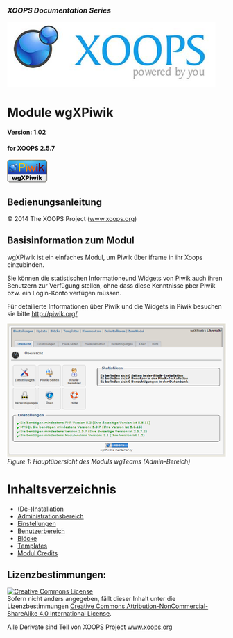 ### _XOOPS Documentation Series_
![logoXoops.jpg](assets/logoXoops.jpg)

# Module wgXPiwik
#### Version: 1.02
#### for XOOPS 2.5.7
      
![logoModule.png](assets/logoModule.png)
            
## Bedienungsanleitung

© 2014 The XOOPS Project (www.xoops.org)    

## Basisinformation zum Modul

wgXPiwik ist ein einfaches Modul, um Piwik über iframe in ihr Xoops einzubinden.

Sie können die statistischen Informationeund Widgets von Piwik auch ihren Benutzern zur Verfügung stellen, ohne dass diese Kenntnisse pber Piwik bzw. ein Login-Konto verfügen müssen.

Für detailierte Informationen über Piwik und die Widgets in Piwik besuchen sie bitte http://piwik.org/

![0dashboard.png](assets/0dashboard.png)<br/>
*Figure 1: Hauptübersicht des Moduls wgTeams (Admin-Bereich)*

# Inhaltsverzeichnis

* [(De-)Installation](book/1install.md)
* [Administrationsbereich](book/2administration.md)
* [Einstellungen](book/3preferences.md)
* [Benutzerbereich](book/5userside.md)
* [Blöcke](book/6blocks.md)
* [Templates](book/7templates.md)
* [Modul Credits](book/9credits.md)

## Lizenzbestimmungen:

<a rel="license" href="http://creativecommons.org/licenses/by-nc-sa/4.0/"><img alt="Creative Commons License" style="border-width:0" src="https://i.creativecommons.org/l/by-nc-sa/4.0/88x31.png" /></a><br />Sofern nicht anders angegeben, fällt dieser Inhalt unter die Lizenzbestimmungen <a rel="license" href="http://creativecommons.org/licenses/by-nc-sa/4.0/">Creative Commons Attribution-NonCommercial-ShareAlike 4.0 International License</a>.

Alle Derivate sind Teil von XOOPS Project <a rel="xoops" href="http://www.xoops.org">www.xoops.org</a>
